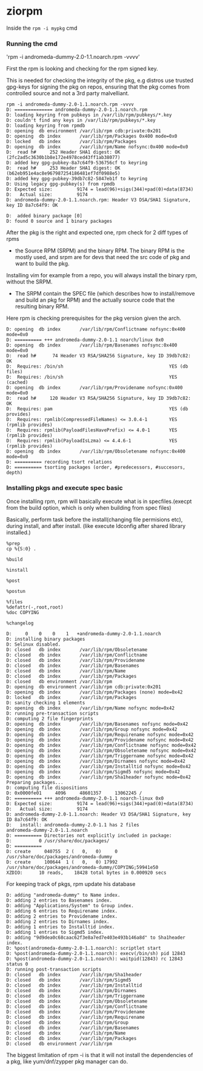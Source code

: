 # ziorpm

Inside the `rpm -i mypkg` cmd


### Running the cmd

'rpm -i andromeda-dummy-2.0-1.1.noarch.rpm -vvvv'

First the rpm is looking and checking for the rpm signed key.

This is needed for checking the integrity of the pkg, e.g distros use trusted gpg-keys for signing the pkg on repos,
 ensuring that the pkg comes from controlled source and not a 3rd party malvelliant.

```console
rpm -i andromeda-dummy-2.0-1.1.noarch.rpm -vvvv
D: ============== andromeda-dummy-2.0-1.1.noarch.rpm
D: loading keyring from pubkeys in /var/lib/rpm/pubkeys/*.key
D: couldn't find any keys in /var/lib/rpm/pubkeys/*.key
D: loading keyring from rpmdb
D: opening  db environment /var/lib/rpm cdb:private:0x201
D: opening  db index       /var/lib/rpm/Packages 0x400 mode=0x0
D: locked   db index       /var/lib/rpm/Packages
D: opening  db index       /var/lib/rpm/Name nofsync:0x400 mode=0x0
D:  read h#     252 Header SHA1 digest: OK (2fc2ad5c3630b1b8e172e4978ced43ff1ab38077)
D: added key gpg-pubkey-8a7c64f9-536756cf to keyring
D:  read h#     253 Header SHA1 digest: OK (b62eb951e4ac8e967987254186481ef7df0988e5)
D: added key gpg-pubkey-39db7c82-5847eb1f to keyring
D: Using legacy gpg-pubkey(s) from rpmdb
D: Expected size:         9174 = lead(96)+sigs(344)+pad(0)+data(8734)
D:   Actual size:         9174
D: andromeda-dummy-2.0-1.1.noarch.rpm: Header V3 DSA/SHA1 Signature, key ID 8a7c64f9: OK
```


```console
D: 	added binary package [0]
D: found 0 source and 1 binary packages
```

After the pkg is the right and expected one,  rpm check for 2 diff types of rpms

- the Source RPM (SRPM) and the binary RPM. The binary RPM is the mostly used, and srpm are for devs that need the src code of pkg and want to build the pkg.

Installing vim for example from a repo, you will always install the binary rpm, without the SRPM.

- The SRPM contain the SPEC file (which describes how to install/remove and build an pkg for RPM) and the actually source code that the resulting binary RPM.


Here rpm is checking  prerequisites for the pkg version given the arch.

```
D: opening  db index       /var/lib/rpm/Conflictname nofsync:0x400 mode=0x0
D: ========== +++ andromeda-dummy-2.0-1.1 noarch/linux 0x0
D: opening  db index       /var/lib/rpm/Basenames nofsync:0x400 mode=0x0
D:  read h#      74 Header V3 RSA/SHA256 Signature, key ID 39db7c82: OK
D:  Requires: /bin/sh                                       YES (db files)
D:  Requires: /bin/sh                                       YES (cached)
D: opening  db index       /var/lib/rpm/Providename nofsync:0x400 mode=0x0
D:  read h#     120 Header V3 RSA/SHA256 Signature, key ID 39db7c82: OK
D:  Requires: pam                                           YES (db provides)
D:  Requires: rpmlib(CompressedFileNames) <= 3.0.4-1        YES (rpmlib provides)
D:  Requires: rpmlib(PayloadFilesHavePrefix) <= 4.0-1       YES (rpmlib provides)
D:  Requires: rpmlib(PayloadIsLzma) <= 4.4.6-1              YES (rpmlib provides)
D: opening  db index       /var/lib/rpm/Obsoletename nofsync:0x400 mode=0x0
D: ========== recording tsort relations
D: ========== tsorting packages (order, #predecessors, #succesors, depth)
```

### Installing pkgs and execute spec basic


Once installing rpm, rpm will basically execute what is in specfiles.(execpt from the build option, which is only when building from spec files)

Basically, perform task before the install(changing file permisions etc), during install, and after install. (like execute ldconfig after shared library installed.)
```console
%prep
cp %{S:0} .

%build

%install

%post

%postun

%files
%defattr(-,root,root)
%doc COPYING

%changelog
```



```console
D:     0    0    0    1   +andromeda-dummy-2.0-1.1.noarch
D: installing binary packages
D: Selinux disabled.
D: closed   db index       /var/lib/rpm/Obsoletename
D: closed   db index       /var/lib/rpm/Conflictname
D: closed   db index       /var/lib/rpm/Providename
D: closed   db index       /var/lib/rpm/Basenames
D: closed   db index       /var/lib/rpm/Name
D: closed   db index       /var/lib/rpm/Packages
D: closed   db environment /var/lib/rpm
D: opening  db environment /var/lib/rpm cdb:private:0x201
D: opening  db index       /var/lib/rpm/Packages (none) mode=0x42
D: locked   db index       /var/lib/rpm/Packages
D: sanity checking 1 elements
D: opening  db index       /var/lib/rpm/Name nofsync mode=0x42
D: running pre-transaction scripts
D: computing 2 file fingerprints
D: opening  db index       /var/lib/rpm/Basenames nofsync mode=0x42
D: opening  db index       /var/lib/rpm/Group nofsync mode=0x42
D: opening  db index       /var/lib/rpm/Requirename nofsync mode=0x42
D: opening  db index       /var/lib/rpm/Providename nofsync mode=0x42
D: opening  db index       /var/lib/rpm/Conflictname nofsync mode=0x42
D: opening  db index       /var/lib/rpm/Obsoletename nofsync mode=0x42
D: opening  db index       /var/lib/rpm/Triggername nofsync mode=0x42
D: opening  db index       /var/lib/rpm/Dirnames nofsync mode=0x42
D: opening  db index       /var/lib/rpm/Installtid nofsync mode=0x42
D: opening  db index       /var/lib/rpm/Sigmd5 nofsync mode=0x42
D: opening  db index       /var/lib/rpm/Sha1header nofsync mode=0x42
Preparing packages...
D: computing file dispositions
D: 0x0000fe01     4096     48601357     13062245 /
D: ========== +++ andromeda-dummy-2.0-1.1 noarch-linux 0x0
D: Expected size:         9174 = lead(96)+sigs(344)+pad(0)+data(8734)
D:   Actual size:         9174
D: andromeda-dummy-2.0-1.1.noarch: Header V3 DSA/SHA1 Signature, key ID 8a7c64f9: OK
D:   install: andromeda-dummy-2.0-1.1 has 2 files
andromeda-dummy-2.0-1.1.noarch
D: ========== Directories not explicitly included in package:
D:          0 /usr/share/doc/packages/
D: ==========
D: create     040755  2 (   0,   0)     0 /usr/share/doc/packages/andromeda-dummy
D: create     100644  1 (   0,   0) 17992 /usr/share/doc/packages/andromeda-dummy/COPYING;59941e50
XZDIO:      10 reads,    18428 total bytes in 0.000920 secs

```

For keeping track of pkgs, rpm update his database
```console
D: adding "andromeda-dummy" to Name index.
D: adding 2 entries to Basenames index.
D: adding "Applications/System" to Group index.
D: adding 6 entries to Requirename index.
D: adding 2 entries to Providename index.
D: adding 2 entries to Dirnames index.
D: adding 1 entries to Installtid index.
D: adding 1 entries to Sigmd5 index.
D: adding "9d9dea0c68caac62f3e8a7ed7e403e493b146a8d" to Sha1header index.
D: %post(andromeda-dummy-2.0-1.1.noarch): scriptlet start
D: %post(andromeda-dummy-2.0-1.1.noarch): execv(/bin/sh) pid 12843
D: %post(andromeda-dummy-2.0-1.1.noarch): waitpid(12843) rc 12843 status 0
D: running post-transaction scripts
D: closed   db index       /var/lib/rpm/Sha1header
D: closed   db index       /var/lib/rpm/Sigmd5
D: closed   db index       /var/lib/rpm/Installtid
D: closed   db index       /var/lib/rpm/Dirnames
D: closed   db index       /var/lib/rpm/Triggername
D: closed   db index       /var/lib/rpm/Obsoletename
D: closed   db index       /var/lib/rpm/Conflictname
D: closed   db index       /var/lib/rpm/Providename
D: closed   db index       /var/lib/rpm/Requirename
D: closed   db index       /var/lib/rpm/Group
D: closed   db index       /var/lib/rpm/Basenames
D: closed   db index       /var/lib/rpm/Name
D: closed   db index       /var/lib/rpm/Packages
D: closed   db environment /var/lib/rpm
```

The biggest limitation of rpm -i is that it will not install the dependencies of a pkg, like yum/dnf/zypper pkg manager can do.
